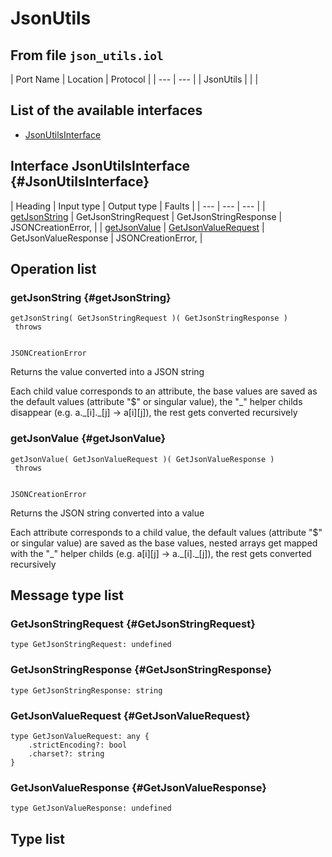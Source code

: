 # JsonUtils

## From file `json_utils.iol`

| Port Name | Location | Protocol |
| --- | --- |
| JsonUtils |  |  |

## List of the available interfaces

* [JsonUtilsInterface](jsonutils.md#JsonUtilsInterface)

## Interface JsonUtilsInterface {#JsonUtilsInterface}

| Heading | Input type | Output type | Faults |
| --- | --- | --- |
| [getJsonString](jsonutils.md#getJsonString) | GetJsonStringRequest  | GetJsonStringResponse  |  JSONCreationError,   |
| [getJsonValue](jsonutils.md#getJsonValue) | [GetJsonValueRequest](jsonutils.md#GetJsonValueRequest)  | GetJsonValueResponse  |  JSONCreationError,   |

## Operation list

### getJsonString {#getJsonString}

```text
getJsonString( GetJsonStringRequest )( GetJsonStringResponse )
 throws


JSONCreationError
```

Returns the value converted into a JSON string  
  
 Each child value corresponds to an attribute, the base values are saved as the default values \(attribute "$" or singular value\), the "\_" helper childs disappear \(e.g. a.\_\[i\].\_\[j\] -&gt; a\[i\]\[j\]\), the rest gets converted recursively

### getJsonValue {#getJsonValue}

```text
getJsonValue( GetJsonValueRequest )( GetJsonValueResponse )
 throws


JSONCreationError
```

Returns the JSON string converted into a value  
  
 Each attribute corresponds to a child value, the default values \(attribute "$" or singular value\) are saved as the base values, nested arrays get mapped with the "\_" helper childs \(e.g. a\[i\]\[j\] -&gt; a.\_\[i\].\_\[j\]\), the rest gets converted recursively

## Message type list

### GetJsonStringRequest {#GetJsonStringRequest}

```text
type GetJsonStringRequest: undefined
```

### GetJsonStringResponse {#GetJsonStringResponse}

```text
type GetJsonStringResponse: string
```

### GetJsonValueRequest {#GetJsonValueRequest}

```text
type GetJsonValueRequest: any { 
    .strictEncoding?: bool
    .charset?: string
}
```

### GetJsonValueResponse {#GetJsonValueResponse}

```text
type GetJsonValueResponse: undefined
```

## Type list

